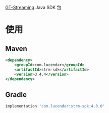[GT-Streaming](https://lucendar.com) Java SDK 包

# 使用
## Maven
```xml
<dependency>
    <groupId>com.lucendar</groupId>
    <artifactId>strm-sdk</artifactId>
    <version>3.4.4</version>
</dependency>
```

## Gradle
```groovy
implementation 'com.lucendar:strm-sdk:4.0.0'
```
